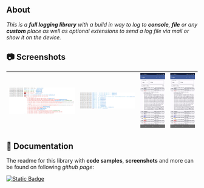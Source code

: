 ## About

<i>This is a **full logging library** with a build in way to log to **console**, **file** or any **custom** place as well as optional extensions to send a log file via mail or show it on the device.</i>

## :camera: Screenshots

| ![Demo](screenshots/log1.png?raw=true "Demo") | ![Demo](screenshots/log2.png?raw=true "Demo") | ![Demo](screenshots/compose-viewer1.jpg?raw=true "Demo") | ![Demo](screenshots/compose-viewer1.jpg?raw=true "Demo") |
| :-: | :-: | :-: | :-: |

## :book: Documentation

The readme for this library with **code samples**, **screenshots** and more can be found on following *github page*:

[![Static Badge](https://img.shields.io/badge/Open%20Documentation-lightgreen?style=for-the-badge&logo=github&logoColor=black)](https://mflisar.github.io/github-docs/libraries/lumberjack/)

